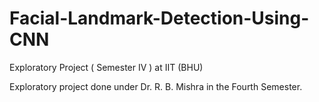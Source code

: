 # Facial-Landmark-Detection-Using-CNN
Exploratory Project ( Semester IV ) at IIT (BHU) 

Exploratory project done under Dr. R. B. Mishra in the Fourth Semester.
